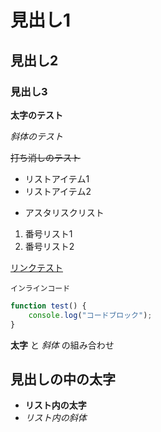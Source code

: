 # 見出し1
## 見出し2
### 見出し3

**太字のテスト**

*斜体のテスト*

~~打ち消しのテスト~~

- リストアイテム1
- リストアイテム2
* アスタリスクリスト

1. 番号リスト1
2. 番号リスト2

[リンクテスト](https://example.com)

`インラインコード`

```javascript
function test() {
    console.log("コードブロック");
}
```

**太字** と *斜体* の組み合わせ

## **見出しの中の太字**

- **リスト内の太字**
- *リスト内の斜体*